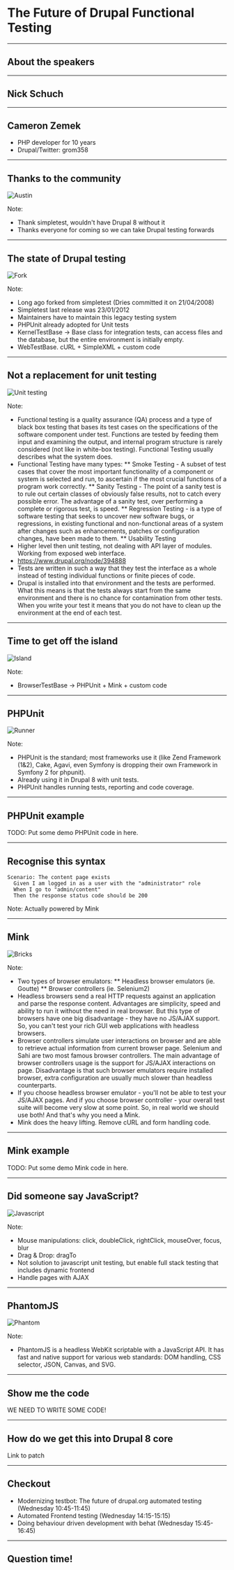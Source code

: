 <!-- Begin assets -->
<link href="./assets/style.css" rel="stylesheet"></link>
<!-- End assets -->

# The Future of Drupal Functional Testing

---

## About the speakers

---

## Nick Schuch

---

## Cameron Zemek

* PHP developer for 10 years
* Drupal/Twitter: grom358

---

## Thanks to the community

![Austin](./assets/austin.jpg "Austin")

Note:
* Thank simpletest, wouldn't have Drupal 8 without it
* Thanks everyone for coming so we can take Drupal testing forwards

---

## The state of Drupal testing

![Fork](./assets/fork.jpg "Fork")

Note:
* Long ago forked from simpletest (Dries committed it on 21/04/2008)
* Simpletest last release was 23/01/2012
* Maintainers have to maintain this legacy testing system
* PHPUnit already adopted for Unit tests
* KernelTestBase -> Base class for integration tests, can access files and the database, but the entire environment is initially empty.
* WebTestBase. cURL + SimpleXML + custom code

---

## Not a replacement for unit testing

![Unit testing](./assets/unit.jpg "Unit testing")

Note:
* Functional testing is a quality assurance (QA) process and a type of black box testing that bases its test cases on the specifications of the software component under test. Functions are tested by feeding them input and examining the output, and internal program structure is rarely considered (not like in white-box testing). Functional Testing usually describes what the system does.
* Functional Testing have many types:
** Smoke Testing - A subset of test cases that cover the most important functionality of a component or system is selected and run, to ascertain if the most crucial functions of a program work correctly.
** Sanity Testing - The point of a sanity test is to rule out certain classes of obviously false results, not to catch every possible error. The advantage of a sanity test, over performing a complete or rigorous test, is speed.
** Regression Testing - is a type of software testing that seeks to uncover new software bugs, or regressions, in existing functional and non-functional areas of a system after changes such as enhancements, patches or configuration changes, have been made to them.
** Usability Testing
* Higher level then unit testing, not dealing with API layer of modules. Working from exposed web interface.
* https://www.drupal.org/node/394888
* Tests are written in such a way that they test the interface as a whole instead of testing individual functions or finite pieces of code.
* Drupal is installed into that environment and the tests are performed. What this means is that the tests always start from the same environment and there is no chance for contamination from other tests. When you write your test it means that you do not have to clean up the environment at the end of each test.

---

## Time to get off the island

![Island](./assets/island.jpg "Island")

Note:
* BrowserTestBase -> PHPUnit + Mink + custom code

---

## PHPUnit

![Runner](./assets/runner.jpg "Runner")

Note:
* PHPUnit is the standard; most frameworks use it (like Zend Framework (1&2), Cake, Agavi, even Symfony is dropping their own Framework in Symfony 2 for phpunit).
* Already using it in Drupal 8 with unit tests.
* PHPUnit handles running tests, reporting and code coverage.

---

## PHPUnit example

TODO: Put some demo PHPUnit code in here.

---

## Recognise this syntax

```
Scenario: The content page exists
  Given I am logged in as a user with the "administrator" role
  When I go to "admin/content"
  Then the response status code should be 200
```

Note: Actually powered by Mink

---

## Mink

![Bricks](./assets/bricks.jpg "Bricks")

Note:
* Two types of browser emulators:
** Headless browser emulators (ie. Goutte)
** Browser controllers (ie. Selenium2)
* Headless browsers send a real HTTP requests against an application and parse the response content. Advantages are simplicity, speed and ability to run it without the need in real browser. But this type of browsers have one big disadvantage - they have no JS/AJAX support. So, you can't test your rich GUI web applications with headless browsers.
* Browser controllers simulate user interactions on browser and are able to retrieve actual information from current browser page. Selenium and Sahi are two most famous browser controllers. The main advantage of browser controllers usage is the support for JS/AJAX interactions on page. Disadvantage is that such browser emulators require installed browser, extra configuration are usually much slower than headless counterparts.
* If you choose headless browser emulator - you'll not be able to test your JS/AJAX pages. And if you choose browser controller - your overall test suite will become very slow at some point. So, in real world we should use both! And that's why you need a Mink.
* Mink does the heavy lifting. Remove cURL and form handling code.

---

## Mink example

TODO: Put some demo Mink code in here.

---

## Did someone say JavaScript?

![Javascript](./assets/java.jpg "Javascript")

Note:
* Mouse manipulations: click, doubleClick, rightClick, mouseOver, focus, blur
* Drag & Drop: dragTo
* Not solution to javascript unit testing, but enable full stack testing that includes dynamic frontend
* Handle pages with AJAX

---

## PhantomJS

![Phantom](./assets/phantom.jpg "Phantom")

Note:
* PhantomJS is a headless WebKit scriptable with a JavaScript API. It has fast and native support for various web standards: DOM handling, CSS selector, JSON, Canvas, and SVG.

---

## Show me the code

WE NEED TO WRITE SOME CODE!

---

## How do we get this into Drupal 8 core

Link to patch

---

## Checkout

* Modernizing testbot: The future of drupal.org automated testing (Wednesday 10:45-11:45)
* Automated Frontend testing (Wednesday 14:15-15:15)
* Doing behaviour driven development with behat (Wednesday 15:45-16:45)

---

## Question time!
